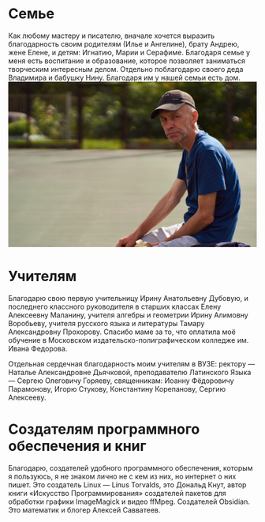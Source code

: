 # Семье
Как любому мастеру и писателю, вначале хочется выразить благодарность своим родителям (Илье и Ангелине), брату Андрею, жене Елене, и детям: Игнатию, Марии и Серафиме. Благодаря семье у меня есть воспитание и образование, которое позволяет заниматься творческим интересным делом. Отдельно поблагодарю своего деда Владимира и бабушку Нину. Благодаря им у нашей семьи есть дом.
![Фото отца|100px](father.jpg)

# Учителям
Благодарю свою первую учительницу Ирину Анатольевну Дубовую, и последнего классного руководителя в старших классах Елену Алексеевну Маланину, учителя алгебры и геометрии Ирину Алимовну Воробьеву, учителя русского языка и литературы Тамару Александровну Прохорову. Спасибо маме за то, что оплатила моё обучение в Московском издательско-полиграфическом колледже им. Ивана Федорова. 

Отдельная сердечная благодарность моим учителям в ВУЗЕ: ректору — Наталье Александровне Дьячковой, преподавателю Латинского Языка — Сергею Олеговичу Горяеву, священникам: Иоанну Фёдоровичу Парамонову, Игорю Стукову, Константину Корепанову, Сергию Алексееву.

# Создателям программного обеспечения и книг
Благодарю, создателей удобного программного обеспечения, которым я пользуюсь, я не знаком лично не с кем из них, но интернет о них пишет. Это создатель Linux — Linus Torvalds, это Дональд Кнут, автор книги «Искусство Программирования» создателей пакетов для обработки графики ImageMagick и видео ffMpeg. Создателей Obsidian. Это математик и блогер Алексей Савватеев.